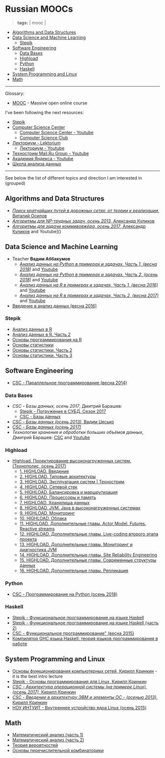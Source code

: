 # Russian MOOCs
> **tags:** | mooc |

- [Algorithms and Data Structures](#algorithms-and-data-structures)
- [Data Science and Machine Learning](#data-science-and-machine-learning)
  - [Stepik](#stepik)
- [Software Engineering](#software-engineering)
  - [Data Bases](#data-bases)
  - [Highload](#highload)
  - [Python](#python)
  - [Haskell](#haskell)
- [System Programming and Linux](#system-programming-and-linux)
- [Math](#math)

---

Glossary:

- [MOOC](https://en.wikipedia.org/wiki/Massive_open_online_course) - Massive open online course

I've been following the next resources:

- [Stepik](https://stepik.org/)
- [Computer Science Center](https://compscicenter.ru/)
  - [Computer Science Center - Youtube](https://www.youtube.com/channel/UC0YHNueF-3Nh3uQT0P4YQZw)
  - [Computer Science Club](https://compsciclub.ru/)
- [Лекториум - Lektorium](https://www.lektorium.tv)
  - [Лекториум - Youtube](https://www.youtube.com/channel/UCxAGkrJYNlpC1jfnJvE_6Lw)
- [Технострим Mail.Ru Group - Youtube](https://www.youtube.com/user/TPMGTU)
- [Академия Яндекса - Youtube](https://www.youtube.com/channel/UCTUyoZMfksbNIHfWJjwr5aQ)
- [Школа анализа данных](https://yandexdataschool.ru)

---
See below the list of different topics and direction I am interested in (grouped)

## Algorithms and Data Structures

- [*Поиск кратчайших путей в дорожных сетях: от теории к реализации*, Виталий Осипов](https://www.lektorium.tv/course/29104)
- [*Алгоритмы для NP-трудных задач, осень 2013*, Александр Куликов](https://compscicenter.ru/courses/np-algorithms/2013-autumn/)
- [*Алгоритмы для задачи коммивояжёра, осень 2017*, Александр Куликов](https://compscicenter.ru/courses/tsp/2017-autumn/) and Youtube]()

## Data Science and Machine Learning

- Teacher **Вадим Аббакумов**
  - [*Анализ данных на Python в примерах и задачах. Часть 1, (весна 2018)*](https://compscicenter.ru/courses/data-mining-python/2018-spring/) and [Youtube](https://www.youtube.com/watch?v=enpPFqcIFj8&list=PLlb7e2G7aSpRb95_Wi7lZ-zA6fOjV3_l7)
  - [*Анализ данных на Python в примерах и задачах. Часть 2, (осень 2018)*](https://compscicenter.ru/courses/data-mining-python2/2018-autumn/) and [Youtube](https://www.youtube.com/watch?v=5l0e_Q0gpnc&list=PLlb7e2G7aSpT1ntsozWmWJ4kGUsUs141Y)
  - [*Анализ данных на R в примерах и задачах, Часть 1, (весна 2016)*](https://compscicenter.ru/courses/data-mining-r-problems/2016-spring/) and [Youtube](https://www.youtube.com/watch?v=8mwJ3mEjdIg&list=PLlb7e2G7aSpSSa_PlFEwnd6-3gzAa08_m) 
  - [*Анализ данных на R в примерах и задачах, Часть 2, (весна 2017)*](https://compscicenter.ru/courses/data-mining-r-problems-2/2017-spring/) and [Youtube](https://www.youtube.com/watch?v=orgXajB6z58&list=PLlb7e2G7aSpTh7pQG8ek1Uv5-zatv84vY)
- [Введение в анализ данных (весна 2016)](https://www.youtube.com/watch?v=uZ-l13XzejA&list=PLrCZzMib1e9p5F99rIOzugNgQP5KHHfK8)

### Stepik

- [Анализ данных в R](https://stepik.org/course/129)
- [Анализ данных в R. Часть 2](https://stepik.org/course/724)
- [Основы программирования на R](https://stepik.org/course/497)
- [Основы статистики](https://stepik.org/course/76)
- [Основы статистики. Часть 2](https://stepik.org/course/524)
- [Основы статистики. Часть 3](https://stepik.org/course/2152)

## Software Engineering

- [CSC - Параллельное программирование (весна 2014)](https://www.youtube.com/playlist?list=PLlb7e2G7aSpQxw8Z3o-m7cMfaufSnWnK5)

### Data Bases

- *CSC - Базы данных, осень 2017*, Дмитрий Барашев:
  - [Stepik - Погружение в СУБД. Сезон 2017](https://stepik.org/course/3203)
  - [CSC - Базы данных](https://compscicenter.ru/courses/data-bases/2017-autumn/)
- [*CSC - Базы данных (осень 2013)*, Вадим Цесько](https://www.youtube.com/playlist?list=PLlb7e2G7aSpTABCq2ifA8dac39QuxbR1K)
- [*CSC - Базы данных (осень 2017)*](https://www.youtube.com/playlist?list=PLlb7e2G7aSpRsPnjtSi2q0GXZdUXuXO46)
- *Технологии хранения и обработки больших объёмов данных*, Дмитрий Барашев: [CSC](https://compscicenter.ru/courses/big-data/2015-spring/) and [Youtube](https://www.youtube.com/playlist?list=PLlb7e2G7aSpS_tveNoxgn1Zqmg-VhD95i)


### Highload

- [Highload. Проектирование высоконагруженных систем. (Технополис, осень 2017)](https://www.youtube.com/watch?v=2LTuRDFAzqc&list=PLrCZzMib1e9rZohs_FJg8MK52Ey494z40)
  - [1. HIGHLOAD. Введение](https://www.youtube.com/watch?v=2LTuRDFAzqc&list=PLrCZzMib1e9rZohs_FJg8MK52Ey494z40&index=1)
  - [2. HIGHLOAD. Типовые архитектуры](https://www.youtube.com/watch?v=m9S37qxbvN8&list=PLrCZzMib1e9rZohs_FJg8MK52Ey494z40&index=2)
  - [3. HIGHLOAD. Эксплуатация систем | Технострим](https://www.youtube.com/watch?v=fiNHRraxI88&list=PLrCZzMib1e9rZohs_FJg8MK52Ey494z40&index=3)
  - [4. HIGHLOAD. Сетевой стек](https://www.youtube.com/watch?v=mbRqZw0CA1k&index=4&list=PLrCZzMib1e9rZohs_FJg8MK52Ey494z40)
  - [5. HIGHLOAD. Балансировка и маршрутизация](https://www.youtube.com/watch?v=CEZ2uxhQ0jY&list=PLrCZzMib1e9rZohs_FJg8MK52Ey494z40&index=5)
  - [6. HIGHLOAD. Процессоры и память](https://www.youtube.com/watch?v=9KiDoUguWfQ&index=6&list=PLrCZzMib1e9rZohs_FJg8MK52Ey494z40)
  - [7. HIGHLOAD. Хранилища данных](https://www.youtube.com/watch?v=_d38g1tpLd8&list=PLrCZzMib1e9rZohs_FJg8MK52Ey494z40&index=7)
  - [8. HIGHLOAD. JVM. Java в высоконагруженных системах](https://www.youtube.com/watch?v=NV6YnptgvV4&index=8&list=PLrCZzMib1e9rZohs_FJg8MK52Ey494z40)
  - [9. HIGHLOAD. Мониторинг](https://www.youtube.com/watch?v=4VJfcFiGNgU&index=9&list=PLrCZzMib1e9rZohs_FJg8MK52Ey494z40)
  - [10. HIGHLOAD. Облака](https://www.youtube.com/watch?v=thcE53dogZk&list=PLrCZzMib1e9rZohs_FJg8MK52Ey494z40&index=10)
  - [11. HIGHLOAD. Дополнительные главы. Actor Model. Futures. Reactive streams](https://www.youtube.com/watch?v=fpfAPsiEscw&index=11&list=PLrCZzMib1e9rZohs_FJg8MK52Ey494z40)
  - [12. HIGHLOAD. Дополнительные главы. Live-coding второго этапа проекта](https://www.youtube.com/watch?v=8yqU6GE6PuQ&index=12&list=PLrCZzMib1e9rZohs_FJg8MK52Ey494z40)
  - [13. HIGHLOAD. Дополнительные главы. Мониторинг и диагностика JVM](https://www.youtube.com/watch?v=RwcVOEOI4yE&index=13&list=PLrCZzMib1e9rZohs_FJg8MK52Ey494z40)
  - [14. HIGHLOAD. Дополнительные главы. Site Reliability Engineering](https://www.youtube.com/watch?v=4VW4FGYHMPs&index=14&list=PLrCZzMib1e9rZohs_FJg8MK52Ey494z40)
  - [15. HIGHLOAD. Дополнительные главы. Современные структуры данных](https://www.youtube.com/watch?v=eVDWMRPsjo4&index=15&list=PLrCZzMib1e9rZohs_FJg8MK52Ey494z40)
  - [16. HIGHLOAD. Дополнительные главы. Репликация](https://www.youtube.com/watch?v=GSxz1Dnj230&list=PLrCZzMib1e9rZohs_FJg8MK52Ey494z40&index=16)

### Python

- [CSC - Программирование на Python (осень 2018)](https://www.youtube.com/playlist?list=PLlb7e2G7aSpQhNphPSpcO4daaRPeVstku)

### Haskell

- [Stepik - Функциональное программирование на языке Haskell](https://stepik.org/course/75/syllabus)
- [Stepik - Функциональное программирование на языке Haskell (часть 2)](https://stepik.org/course/693/syllabus)
- [CSC - Функциональное программирование" (весна 2015)](https://www.youtube.com/watch?v=7BPQ-gpXKt4&list=PLlb7e2G7aSpRDR44HMNqDHYgrAOPp7QLr)
- [Компилятор GHC языка Haskell: теория языков программирования в работе](https://www.youtube.com/playlist?list=PLvPsfYrGz3wtQeNnms4dKnqqguoEb5TPx)

## System Programming and Linux

- [Основы функционирования компьютерных сетей, Кирилл Кринкин](https://www.youtube.com/watch?v=BJSITWkSDQg) - it is the best intro lecture
- [Stepik - Основы программирования для Linux, Кирилл Кринкин](https://stepik.org/course/548/syllabus)
- [*CSC - Архитектура операционной системы (на примере Linux), (осень 2017)*, Кирилл Кринкин](https://www.youtube.com/watch?v=GMlTmG2KJH4&list=PLlb7e2G7aSpT4SMpYl6uVYi13k0k9CBiq)
- [*CSC - Введение в архитектуру ЭВМ и элементы ОС - (осенью 2013)*, Кирилл Кринкин](https://www.youtube.com/playlist?list=PLlb7e2G7aSpRZ9wDzXI-VYpk59acLFOIr)
- [НОУ ИНТУИТ - Внутреннее устройство ядра Linux (осень 2015)](https://www.youtube.com/playlist?list=PLDrmKwRSNx7Ja7NAt21HgNAIlTvJJ4Kso)

## Math

- [Математический анализ (часть 1)](https://stepik.org/course/716)
- [Математический анализ (часть 2)](https://stepik.org/course/711)
- [Теория вероятностей](https://stepik.org/course/3089)
- [Основы перечислительной комбинаторики](https://stepik.org/course/125)

